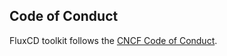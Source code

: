 ## Code of Conduct

FluxCD toolkit follows the [CNCF Code of Conduct](https://github.com/cncf/foundation/blob/master/code-of-conduct.md).
